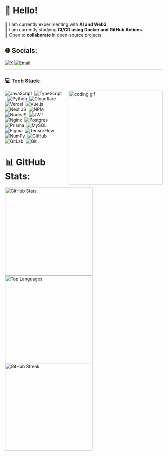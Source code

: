 # 💫 Hello!
  🔭 I am currently experimenting with **AI and Web3**.<br>  🌱 I am currently studying **CI/CD using Docker and GitHub Actions**.<br>  👯 Open to **collaborate** in open-source projects.


## 🌐 Socials:
[![X](https://img.shields.io/badge/X-black?logo=X&logoColor=white)](https://x.com/eldablo) 
[![Email](https://img.shields.io/badge/Email-D14836?logo=gmail&logoColor=white)](mailto:rafirizqullah4@gmail.com) 

---

### 💻 Tech Stack:
<img src="https://i.gifer.com/2vDa.gif" alt="coding gif" align="right" style="float: right; margin-left: 20px;" width="300px"/>

![JavaScript](https://img.shields.io/badge/JavaScript-F7DF1E?logo=javascript&logoColor=black)&nbsp;
![TypeScript](https://img.shields.io/badge/TypeScript-007ACC?logo=typescript&logoColor=white)&nbsp;
![Python](https://img.shields.io/badge/Python-3670A0?logo=python&logoColor=ffdd54)&nbsp;
![Cloudflare](https://img.shields.io/badge/Cloudflare-F38020?logo=Cloudflare&logoColor=white)
<br/>
![Vercel](https://img.shields.io/badge/Vercel-000000?logo=vercel&logoColor=white)&nbsp;
![Vue.js](https://img.shields.io/badge/Vue.js-35495E?logo=vuedotjs&logoColor=4FC08D)&nbsp;
![Next JS](https://img.shields.io/badge/Next.js-black?logo=next.js&logoColor=white)&nbsp;
![NPM](https://img.shields.io/badge/NPM-CB3837?logo=npm&logoColor=white)
<br/>
![NodeJS](https://img.shields.io/badge/Node.js-6DA55F?logo=node.js&logoColor=white)&nbsp;
![JWT](https://img.shields.io/badge/JWT-black?logo=JSON%20web%20tokens)&nbsp;
![Nginx](https://img.shields.io/badge/Nginx-009639?logo=nginx&logoColor=white)&nbsp;
![Postgres](https://img.shields.io/badge/Postgres-316192?logo=postgresql&logoColor=white)
<br/>
![Prisma](https://img.shields.io/badge/Prisma-3982CE?logo=Prisma&logoColor=white)&nbsp;
![MySQL](https://img.shields.io/badge/MySQL-4479A1?logo=mysql&logoColor=white)&nbsp;
![Figma](https://img.shields.io/badge/Figma-F24E1E?logo=figma&logoColor=white)&nbsp;
![TensorFlow](https://img.shields.io/badge/TensorFlow-FF6F00?logo=TensorFlow&logoColor=white)
<br/>
![NumPy](https://img.shields.io/badge/NumPy-013243?logo=numpy&logoColor=white)&nbsp;
![GitHub](https://img.shields.io/badge/GitHub-121011?logo=github&logoColor=white)&nbsp;
![GitLab](https://img.shields.io/badge/GitLab-181717?logo=gitlab&logoColor=white)&nbsp;
![Git](https://img.shields.io/badge/Git-F05033?logo=git&logoColor=white)



# 📊 GitHub Stats:
<img src="https://github-readme-stats.vercel.app/api?username=rarizqullah&theme=dark&hide_border=false&include_all_commits=false&count_private=false" alt="GitHub Stats" width="280"/>
<img src="https://github-readme-stats.vercel.app/api/top-langs/?username=rarizqullah&theme=dark&hide_border=false&include_all_commits=false&count_private=false&layout=compact" alt="Top Languages" width="280"/>
<img src="https://nirzak-streak-stats.vercel.app/?user=rarizqullah&theme=dark&hide_border=false" alt="GitHub Streak" width="280"/>

